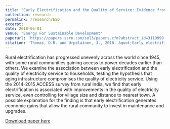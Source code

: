 ```yaml
---
title: "Early Electrification and the Quality of Service: Evidence from Rural India"
collection: research
permalink: /research/ESD
excerpt: 
date: 2018-06-01
venue: 'Energy For Sustainable Development'
paperurl: 'https://papers.ssrn.com/sol3/papers.cfm?abstract_id=3119999'
citation: 'Thomas, D.R. and Urpelainen, J., 2018. &quot;Early electrification and the quality of service: Evidence from rural India.&quot; <i>Energy for Sustainable Development</i>. 44.'
---
```

Rural electrification has progressed unevenly across the world since 1945, with some rural communities gaining access to power decades earlier than others. We examine the association between early electrification and the quality of electricity service to households, testing the hypothesis that aging infrastructure compromises the quality of electricity service. Using the 2014-2015 ACCESS survey from rural India, we find that early electrification is associated with improvements in the quality of electricity service, even controlling for village size and distance to nearest town. A possible explanation for the finding is that early electrification generates economic gains that allow the rural community to invest in maintenance and upgrades.

[Download paper here](https://papers.ssrn.com/sol3/papers.cfm?abstract_id=3119999)


